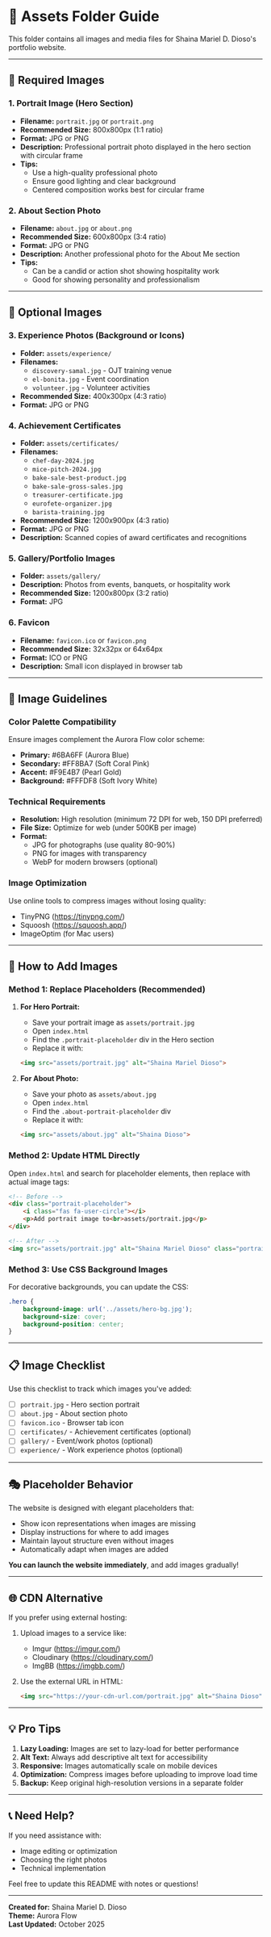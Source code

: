 # 📁 Assets Folder Guide

This folder contains all images and media files for Shaina Mariel D. Dioso's portfolio website.

---

## 📸 Required Images

### 1. **Portrait Image** (Hero Section)
- **Filename:** `portrait.jpg` or `portrait.png`
- **Recommended Size:** 800x800px (1:1 ratio)
- **Format:** JPG or PNG
- **Description:** Professional portrait photo displayed in the hero section with circular frame
- **Tips:** 
  - Use a high-quality professional photo
  - Ensure good lighting and clear background
  - Centered composition works best for circular frame

### 2. **About Section Photo**
- **Filename:** `about.jpg` or `about.png`
- **Recommended Size:** 600x800px (3:4 ratio)
- **Format:** JPG or PNG
- **Description:** Another professional photo for the About Me section
- **Tips:**
  - Can be a candid or action shot showing hospitality work
  - Good for showing personality and professionalism

---

## 🎯 Optional Images

### 3. **Experience Photos** (Background or Icons)
- **Folder:** `assets/experience/`
- **Filenames:** 
  - `discovery-samal.jpg` - OJT training venue
  - `el-bonita.jpg` - Event coordination
  - `volunteer.jpg` - Volunteer activities
- **Recommended Size:** 400x300px (4:3 ratio)
- **Format:** JPG or PNG

### 4. **Achievement Certificates**
- **Folder:** `assets/certificates/`
- **Filenames:**
  - `chef-day-2024.jpg`
  - `mice-pitch-2024.jpg`
  - `bake-sale-best-product.jpg`
  - `bake-sale-gross-sales.jpg`
  - `treasurer-certificate.jpg`
  - `eurofete-organizer.jpg`
  - `barista-training.jpg`
- **Recommended Size:** 1200x900px (4:3 ratio)
- **Format:** JPG or PNG
- **Description:** Scanned copies of award certificates and recognitions

### 5. **Gallery/Portfolio Images**
- **Folder:** `assets/gallery/`
- **Description:** Photos from events, banquets, or hospitality work
- **Recommended Size:** 1200x800px (3:2 ratio)
- **Format:** JPG

### 6. **Favicon**
- **Filename:** `favicon.ico` or `favicon.png`
- **Recommended Size:** 32x32px or 64x64px
- **Format:** ICO or PNG
- **Description:** Small icon displayed in browser tab

---

## 🎨 Image Guidelines

### Color Palette Compatibility
Ensure images complement the Aurora Flow color scheme:
- **Primary:** #6BA6FF (Aurora Blue)
- **Secondary:** #FF8BA7 (Soft Coral Pink)
- **Accent:** #F9E4B7 (Pearl Gold)
- **Background:** #FFFDF8 (Soft Ivory White)

### Technical Requirements
- **Resolution:** High resolution (minimum 72 DPI for web, 150 DPI preferred)
- **File Size:** Optimize for web (under 500KB per image)
- **Format:** 
  - JPG for photographs (use quality 80-90%)
  - PNG for images with transparency
  - WebP for modern browsers (optional)

### Image Optimization
Use online tools to compress images without losing quality:
- TinyPNG (https://tinypng.com/)
- Squoosh (https://squoosh.app/)
- ImageOptim (for Mac users)

---

## 🔧 How to Add Images

### Method 1: Replace Placeholders (Recommended)

1. **For Hero Portrait:**
   - Save your portrait image as `assets/portrait.jpg`
   - Open `index.html`
   - Find the `.portrait-placeholder` div in the Hero section
   - Replace it with:
   ```html
   <img src="assets/portrait.jpg" alt="Shaina Mariel Dioso">
   ```

2. **For About Photo:**
   - Save your photo as `assets/about.jpg`
   - Open `index.html`
   - Find the `.about-portrait-placeholder` div
   - Replace it with:
   ```html
   <img src="assets/about.jpg" alt="Shaina Dioso">
   ```

### Method 2: Update HTML Directly

Open `index.html` and search for placeholder elements, then replace with actual image tags:

```html
<!-- Before -->
<div class="portrait-placeholder">
    <i class="fas fa-user-circle"></i>
    <p>Add portrait image to<br>assets/portrait.jpg</p>
</div>

<!-- After -->
<img src="assets/portrait.jpg" alt="Shaina Mariel Dioso" class="portrait-image">
```

### Method 3: Use CSS Background Images

For decorative backgrounds, you can update the CSS:

```css
.hero {
    background-image: url('../assets/hero-bg.jpg');
    background-size: cover;
    background-position: center;
}
```

---

## 📋 Image Checklist

Use this checklist to track which images you've added:

- [ ] `portrait.jpg` - Hero section portrait
- [ ] `about.jpg` - About section photo
- [ ] `favicon.ico` - Browser tab icon
- [ ] `certificates/` - Achievement certificates (optional)
- [ ] `gallery/` - Event/work photos (optional)
- [ ] `experience/` - Work experience photos (optional)

---

## 🎭 Placeholder Behavior

The website is designed with elegant placeholders that:
- Show icon representations when images are missing
- Display instructions for where to add images
- Maintain layout structure even without images
- Automatically adapt when images are added

**You can launch the website immediately**, and add images gradually!

---

## 🌐 CDN Alternative

If you prefer using external hosting:

1. Upload images to a service like:
   - Imgur (https://imgur.com/)
   - Cloudinary (https://cloudinary.com/)
   - ImgBB (https://imgbb.com/)

2. Use the external URL in HTML:
   ```html
   <img src="https://your-cdn-url.com/portrait.jpg" alt="Shaina Dioso">
   ```

---

## 💡 Pro Tips

1. **Lazy Loading:** Images are set to lazy-load for better performance
2. **Alt Text:** Always add descriptive alt text for accessibility
3. **Responsive:** Images automatically scale on mobile devices
4. **Optimization:** Compress images before uploading to improve load time
5. **Backup:** Keep original high-resolution versions in a separate folder

---

## 📞 Need Help?

If you need assistance with:
- Image editing or optimization
- Choosing the right photos
- Technical implementation

Feel free to update this README with notes or questions!

---

**Created for:** Shaina Mariel D. Dioso  
**Theme:** Aurora Flow  
**Last Updated:** October 2025

